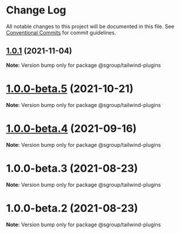 # Change Log

All notable changes to this project will be documented in this file.
See [Conventional Commits](https://conventionalcommits.org) for commit guidelines.

## [1.0.1](https://github.com/sgroupdesign/sui/compare/@sgroup/tailwind-plugins@1.0.0-beta.5...@sgroup/tailwind-plugins@1.0.1) (2021-11-04)

**Note:** Version bump only for package @sgroup/tailwind-plugins





# [1.0.0-beta.5](https://github.com/sgroupdesign/sui/compare/@sgroup/tailwind-plugins@1.0.0-beta.4...@sgroup/tailwind-plugins@1.0.0-beta.5) (2021-10-21)

**Note:** Version bump only for package @sgroup/tailwind-plugins





# [1.0.0-beta.4](https://github.com/sgroupdesign/sui/compare/@sgroup/tailwind-plugins@1.0.0-beta.3...@sgroup/tailwind-plugins@1.0.0-beta.4) (2021-09-16)

**Note:** Version bump only for package @sgroup/tailwind-plugins





# 1.0.0-beta.3 (2021-08-23)

**Note:** Version bump only for package @sgroup/tailwind-plugins





# 1.0.0-beta.2 (2021-08-23)

**Note:** Version bump only for package @sgroup/tailwind-plugins
